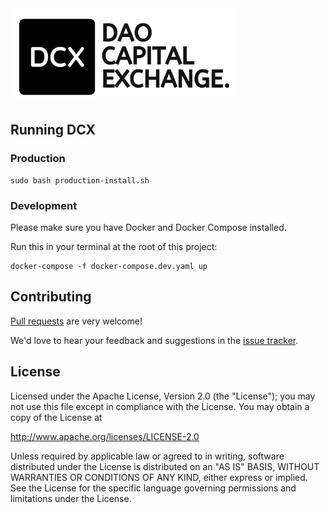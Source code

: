 
<img src="https://raw.githubusercontent.com/DaoCapEx/app/main/static-assets/logo/logo-svg/11.svg" height="150" />

## Running DCX

### Production

```
sudo bash production-install.sh
```

### Development

Please make sure you have Docker and Docker Compose installed. 

Run this in your terminal at the root of this project: 

```
docker-compose -f docker-compose.dev.yaml up
```

## Contributing

[Pull requests](https://help.github.com/articles/about-pull-requests/) are very welcome!

We'd love to hear your feedback and suggestions in the [issue tracker](https://github.com/DaoCapEx/app/issues).

## License

Licensed under the Apache License, Version 2.0 (the "License"); you may not use this file except in compliance with the License. You may obtain a copy of the License at

http://www.apache.org/licenses/LICENSE-2.0

Unless required by applicable law or agreed to in writing, software distributed under the License is distributed on an "AS IS" BASIS, WITHOUT WARRANTIES OR CONDITIONS OF ANY KIND, either express or implied. See the License for the specific language governing permissions and limitations under the License.

